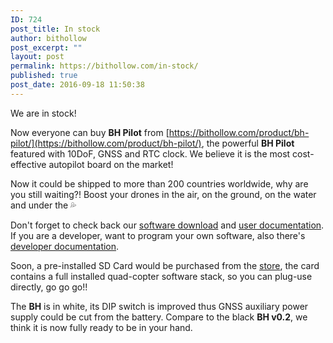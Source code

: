 ```yaml
---
ID: 724
post_title: In stock
author: bithollow
post_excerpt: ""
layout: post
permalink: https://bithollow.com/in-stock/
published: true
post_date: 2016-09-18 11:50:38
---
```

We are in stock!

Now everyone can buy **BH Pilot** from [https://bithollow.com/product/bh-pilot/](https://bithollow.com/product/bh-pilot/), the powerful **BH Pilot** featured with 10DoF, GNSS and RTC clock. We believe it is the most cost-effective autopilot board on the market!

Now it could be shipped to more than 200 countries worldwide, why are you still waiting?! Boost your drones in the air, on the ground, on the water and under the 💦 

Don't forget to check back our [software download](https://bithollow.github.io/downloads/) and [user documentation](http://bithollow.github.io/documents/users/). If you are a developer, want to program your own software, also there's [developer documentation](http://bithollow.github.io/documents/developers).

Soon, a pre-installed SD Card would be purchased from the [store](https://bithollow.com/shop/), the card contains a full installed quad-copter software stack, so you can plug-use directly, go go go!!

The **BH** is in white, its DIP switch is improved thus GNSS auxiliary power supply could be cut from the battery. Compare to the black **BH v0.2**, we think it is now fully ready to be in your hand.
